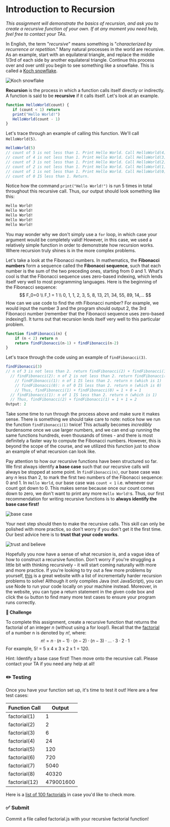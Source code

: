 # Introduction to Recursion

*This assignment will demonstrate the basics of recursion, and ask you to create a recursive function of your own. If at any moment you need help, feel free to contact your TAs.*

In English, the term "*recursive*" means something is "*characterized by recurrence or repetition*." Many natural processes in the world are recursive. As an example, start with an equilateral triangle, and replace the middle 1/3rd of each side by another equilateral triangle. Continue this process over and over until you begin to see something like a snowflake. This is called a [Koch snowflake](http://en.wikipedia.org/wiki/Koch_snowflake).

![Koch snowflake](https://upload.wikimedia.org/wikipedia/commons/f/fd/Von_Koch_curve.gif)

**Recursion** is the process in which a function calls itself directly or indirectly. A function is said to be **recursive** if it calls itself. Let's look at an example.

```javascript
function HelloWorld(count) {
   if (count < 1) return
   print("Hello World!")
   HelloWorld(count - 1)
}
```

Let's trace through an example of calling this function. We'll call `HelloWorld(5)`. 

```javascript
HelloWorld(5)
// count of 5 is not less than 1. Print Hello World. Call HelloWorld(4).
// count of 4 is not less than 1. Print Hello World. Call HelloWorld(3).
// count of 3 is not less than 1. Print Hello World. Call HelloWorld(2).
// count of 2 is not less than 1. Print Hello World. Call HelloWorld(1).
// count of 1 is not less than 1. Print Hello World. Call HelloWorld(0).
// count of 0 IS less than 1. Return.
```

Notice how the command `print("Hello World!")` is run 5 times in total throughout this recursive call. Thus, our output should look something like this:

```bash
Hello World!
Hello World!
Hello World!
Hello World!
Hello World!
```

You may wonder why we don't simply use a `for` loop, in which case your argument would be completely valid! However, in this case, we used a relatively simple function in order to demonstrate how recursion works. Where recursion truly shines is in the more complex problems.

Let's take a look at the Fibonacci numbers. In mathematics, the **Fibonacci numbers** form a sequence called the **Fibonacci sequence**, such that each number is the sum of the two preceding ones, starting from 0 and 1. What's cool is that the Fibonacci sequence uses zero-based indexing, which lends itself very well to most programming languages. Here is the beginning of the Fibonacci sequence:
$$
F_0=0 \\
F_1 = 1 \\
0, 1, 1, 2, 3, 5, 8, 13, 21, 34, 55, 89, 14,...
$$
How can we use code to find the *n*th Fibonacci number? For example, we would input the number 3 and the program should output 2, the 3rd Fibonacci number (remember that the Fibonacci sequence uses zero-based indexing!). It turns out that recursion lends itself very well to this particular problem.

```javascript
function findFibonacci(n) {
    if (n < 2) return n
    return findFibonacci(n-1) + findFibonacci(n-2)
}
```

 Let's trace through the code using an example of ``findFibonacci(3)``.

```javascript
findFibonacci(3)
// n of 3 is not less than 2. return findFibonacci(2) + findFibonacci(1)
  // findFibonacci(2): n of 2 is not less than 2. return findFibonacci(1) + findFibonacci(0)
    // findFibonacci(1): n of 1 IS less than 2. return n (which is 1)
    // findFibonacci(0): n of 0 IS less than 2. return n (which is 0)
    // Thus, findFibonacci(1) + findFibonacci(0) = 1 + 0 = 1 
  // findFibonacci(1): n of 1 IS less than 2. return n (which is 1)
  // Thus, findFibonacci(2) + findFibonacci(1) = 1 + 1 = 2
Output: 2
```

Take some time to run through the process above and make sure it makes sense. There is something we should take care to note: notice how we run the function `findFibonacci(1)` twice! This actually becomes *incredibly* burdensome once we use larger numbers, and we can end up running the same functions hundreds, even thousands of times - and there is most definitely a faster way to compute the Fibonacci numbers. However, this is beyond the scope of the course, and we utilized this function just to show an example of what recursion can look like. 

Pay attention to how our recursive functions have been structured so far. We first always identify **a base case** such that our recursive calls will always be stopped at some point. In `findFibonacci(n)`, our base case was any *n* less than 2, to mark the first two numbers of the Fibonacci sequence: 0 and 1. In `Hello World`, our base case was `count < 1` i.e. whenever our count got down to 0. This makes sense because once our count comes down to zero, we don't want to print any more `Hello World!`s. Thus, our first recommendation for writing recursive functions is to **always identify the base case first!**

![base case](https://miro.medium.com/max/2800/1*JpCAqm8HdKuBhyRs9NYCOg.png)

Your next step should then to make the recursive calls. This skill can only be polished with more practice, so don't worry if you don't get it the first time. Our best advice here is to **trust that your code works**. 

![trust and believe](https://media4.giphy.com/media/QM6TiqlweEa7MBJhyG/giphy.gif?cid=ecf05e47xrzp72ck8kixabfe9lz1noiid4ih8b1ust1v5m68&rid=giphy.gif)

Hopefully you now have a sense of what recursion is, and a vague idea of how to construct a recursive function. Don't worry if you're struggling a little bit with thinking recursively - it will start coming naturally with more and more practice. If you're looking to try out a few more problems by yourself, [this](https://codingbat.com/java/Recursion-1) is a great website with a list of incrementally harder recursion problems to solve! Although it only compiles Java (not JavaScript), you can use Node to run your code locally on your machine instead. Moreover, in the website, you can type a return statement in the given code box and click the `Go`  button to find many more test cases to ensure your program runs correctly.

**🚗 Challenge**

To complete this assignment, create a recursive function that returns the factorial of an integer *n* (without using a for loop!). Recall that the [factorial](https://en.wikipedia.org/wiki/Factorial#:~:text=In%20mathematics%2C%20the%20factorial%20of,convention%20for%20an%20empty%20product.) of a number n is denoted by *n!*, where:
$$
n!=n \cdot (n-1)\cdot (n-2)\cdot (n-3)\cdot...\cdot3\cdot2\cdot1
$$
For example, 5! = 5 x 4 x 3 x 2 x 1 = 120.

Hint: Identify a base case first! Then move onto the recursive call. Please contact your TA if you need any help at all!

### ✏️ Testing

Once you have your function set up, it's time to test it out! Here are a few test cases:

| Function Call | Output    |
| ------------- | --------- |
| factorial(1)  | 1         |
| factorial(2)  | 2         |
| factorial(3)  | 6         |
| factorial(4)  | 24        |
| factorial(5)  | 120       |
| factorial(6)  | 720       |
| factorial(7)  | 5040      |
| factorial(8)  | 40320     |
| factorial(12) | 479001600 |

Here is a [list of 100 factorials](https://www.mymathtables.com/numbers/100-factorial-tables-chart.html) in case you'd like to check more.

### ✅ Submit

Commit a file called factorial.js with your recursive factorial function!